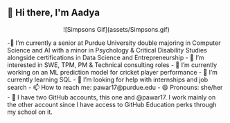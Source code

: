## 👋 Hi there, I'm Aadya
<p align="center">
![Simpsons Gif](assets/Simpsons.gif)
 </p>
-🌱 I’m currently a senior at Purdue University double majoring in Computer Science and AI with a minor in Psychology & Critical Disability Studies alongside certifications in Data Science and Entrepreneurship
- 👀 I’m interested in SWE, TPM, PM & Technical consulting roles
- 🔭 I’m currently working on an ML prediction model for cricket player performance
- 🌱 I’m currently learning SQL
- 🤔 I’m looking for help with internships and job search
- 📫 How to reach me: pawar17@purdue.edu
- 😄 Pronouns: she/her
- 🤖 I have two GitHub accounts, this one and @pawar17. I work mainly on the other account since I have access to GitHub Education perks through my school on it.

<!--
**pawar17/pawar17** is a ✨ _special_ ✨ repository because its `README.md` (this file) appears on your GitHub profile.

Here are some ideas to get you started:

-->
